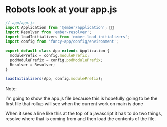 # Robots look at your app.js

```js
// app/app.js
import Application from '@ember/application'; 🔭🤖
import Resolver from 'ember-resolver';
import loadInitializers from 'ember-load-initializers';
import config from 'fancy-app/config/environment';

export default class App extends Application {
  modulePrefix = config.modulePrefix;
  podModulePrefix = config.podModulePrefix;
  Resolver = Resolver;
}

loadInitializers(App, config.modulePrefix);
```

Note:

I’m going to show the app.js file because this is hopefully going to be the first file that rollup will see when the current work on main is done

When it sees a line like this at the top of a javascript it has to do two things, resolve where that is coming from and then load the contents of the file.